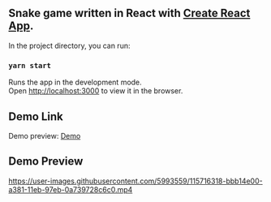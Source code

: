 ## Snake game written in React with [Create React App](https://github.com/facebook/create-react-app).

In the project directory, you can run:

### `yarn start`

Runs the app in the development mode.\
Open [http://localhost:3000](http://localhost:3000) to view it in the browser.

## Demo Link

Demo preview: [Demo](https://mdekalka.github.io/react-snake-game)

## Demo Preview
https://user-images.githubusercontent.com/5993559/115716318-bbb14e00-a381-11eb-97eb-0a739728c6c0.mp4
